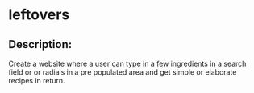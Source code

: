 # leftovers
## Description:
Create a website where a user can type in a few ingredients in a search field or or radials in a pre populated area 
and get simple or elaborate recipes in return.
